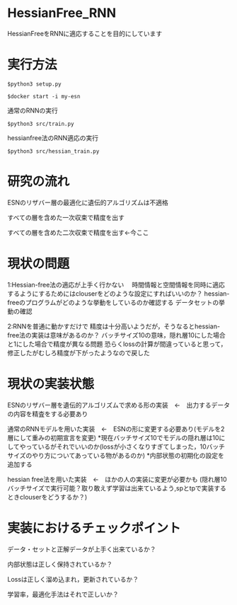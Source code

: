 # HessianFree_RNN
HessianFreeをRNNに適応することを目的にしています

# 実行方法

  `$python3 setup.py`
  
  `$docker start -i my-esn`
  
  通常のRNNの実行

  `$python3 src/train.py`
  
  hessianfree法のRNN適応の実行
  
  `$python3 src/hessian_train.py`

# 研究の流れ

  ESNのリザバー層の最適化に遺伝的アルゴリズムは不適格

  すべての層を含めた一次収束で精度を出す

  すべての層を含めた二次収束で精度を出す←今ここ

# 現状の問題

1:Hessian-free法の適応が上手く行かない
　時間情報と空間情報を同時に適応するようにするためにはclouserをどのような設定にすればいいのか？
  hessian-freeのプログラムがどのような挙動をしているのか確認する
  データセットの挙動の確認

2:RNNを普通に動かすだけで
  精度は十分高いようだが，そうなるとhessian-free法の実装は意味があるのか？
  バッチサイズ10の意味，隠れ層10にした場合と1にした場合で精度が異なる問題
  恐らくlossの計算が間違っていると思って，修正したがむしろ精度が下がったようなので戻した

# 現状の実装状態

ESNのリザバー層を遺伝的アルゴリズムで求める形の実装　←　出力するデータの内容を精査をする必要あり

通常のRNNモデルを用いた実装　←　ESNの形に変更する必要あり(モデルを2層にして重みの初期宣言を変更)
*現在バッチサイズ10でモデルの隠れ層は10にしてやっているがそれでいいのか(lossが小さくなりすぎてしまった，10バッチサイズのやり方についてあっている物があるのか)
*内部状態の初期化の設定を追加する

hessian free法を用いた実装　←　ほかの人の実装に変更が必要かも
(隠れ層10バッチサイズで実行可能？取り敢えず学習は出来ているよう,spとtpで実装するときclouserをどうするか？)

# 実装におけるチェックポイント

  データ・セットと正解データが上手く出来ているか？

  内部状態は正しく保持されているか？

  Lossは正しく溜め込まれ，更新されているか？

  学習率，最適化手法はそれで正しいか？